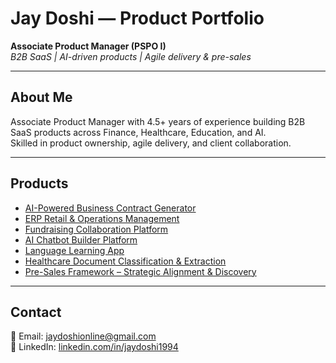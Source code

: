 # Jay Doshi — Product Portfolio

**Associate Product Manager (PSPO I)**  
_B2B SaaS | AI-driven products | Agile delivery & pre-sales_

---

## About Me
Associate Product Manager with 4.5+ years of experience building B2B SaaS products across Finance, Healthcare, Education, and AI.  
Skilled in product ownership, agile delivery, and client collaboration.

---

## Products
- [AI-Powered Business Contract Generator](https://github.com/jaydoshi94/product-portfolio/blob/main/AI-Powered%20Business%20Contract%20Generator.md)
- [ERP Retail & Operations Management](https://github.com/jaydoshi94/product-portfolio/blob/main/ERP%20Retail%20%26%20Operations%20Management.md)
- [Fundraising Collaboration Platform](https://github.com/jaydoshi94/product-portfolio/blob/main/Fundraising%20Collaboration%20Platform.md)  
- [AI Chatbot Builder Platform](https://github.com/jaydoshi94/product-portfolio/blob/main/AI%20Chatbot%20Builder.md)  
- [Language Learning App](https://github.com/jaydoshi94/product-portfolio/blob/main/Language%20Learning%20App.md)    
- [Healthcare Document Classification & Extraction](https://github.com/jaydoshi94/product-portfolio/blob/main/AI%20Document%20Classification%20%26%20Extraction.md) 
- [Pre-Sales Framework – Strategic Alignment & Discovery](https://github.com/jaydoshi94/product-portfolio/blob/main/Pre-Sales%20Discovery%20%26%20Strategic%20Framework.md)

---

## Contact
📩 Email: [jaydoshionline@gmail.com](mailto:jaydoshionline@gmail.com)  
🔗 LinkedIn: [linkedin.com/in/jaydoshi1994](https://linkedin.com/in/jaydoshi1994)

